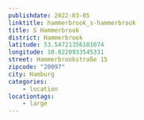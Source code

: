 ```yaml
---
publishdate: 2022-03-05
linktitle: hammerbrook_s-hammerbrook
title: S Hammerbrook
district: Hammerbrook
latitude: 53.54721356101074
longitude: 10.0220933545331
street: Hammerbrookstraße 15
zipcode: "20097"
city: Hamburg
categories:
    - location
locationtags:
    - large
---
```


